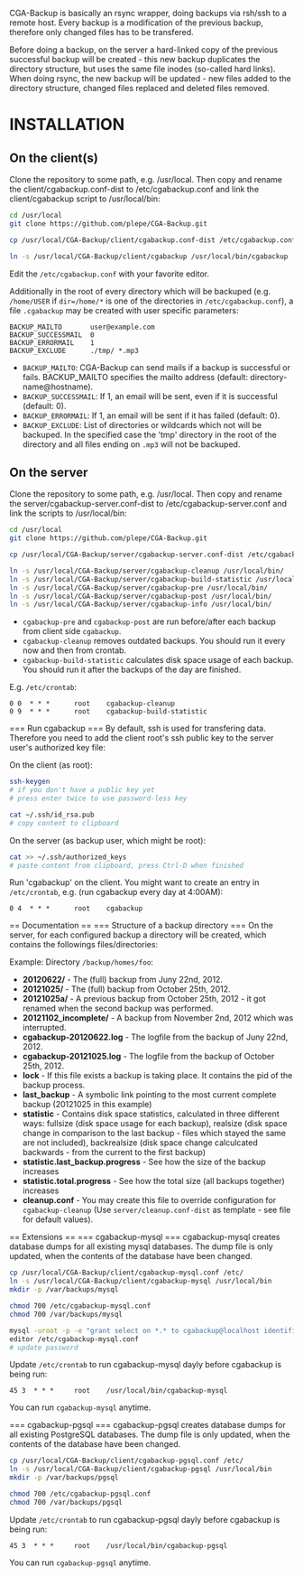 CGA-Backup is basically an rsync wrapper, doing backups via rsh/ssh to a remote host. Every backup is a modification of the previous backup, therefore only changed files has to be transfered.

Before doing a backup, on the server a hard-linked copy of the previous successful backup will be created - this new backup duplicates the directory structure, but uses the same file inodes (so-called hard links). When doing rsync, the new backup will be updated - new files added to the directory structure, changed files replaced and deleted files removed.

INSTALLATION
============
On the client(s)
----------------
Clone the repository to some path, e.g. /usr/local. Then copy and rename the client/cgabackup.conf-dist to /etc/cgabackup.conf and link the client/cgabackup script to /usr/local/bin:
```sh
cd /usr/local
git clone https://github.com/plepe/CGA-Backup.git

cp /usr/local/CGA-Backup/client/cgabackup.conf-dist /etc/cgabackup.conf

ln -s /usr/local/CGA-Backup/client/cgabackup /usr/local/bin/cgabackup
```

Edit the `/etc/cgabackup.conf` with your favorite editor.

Additionally in the root of every directory which will be backuped (e.g. `/home/USER` if `dir=/home/*` is one of the directories in `/etc/cgabackup.conf`), a file `.cgabackup` may be created with user specific parameters:
```
BACKUP_MAILTO		user@example.com
BACKUP_SUCCESSMAIL	0
BACKUP_ERRORMAIL	1
BACKUP_EXCLUDE		./tmp/ *.mp3
```

* `BACKUP_MAILTO`: CGA-Backup can send mails if a backup is successful or fails. BACKUP_MAILTO specifies the mailto address (default: directory-name@hostname).
* `BACKUP_SUCCESSMAIL`: If 1, an email will be sent, even if it is successful (default: 0).
* `BACKUP_ERRORMAIL`: If 1, an email will be sent if it has failed (default: 0).
* `BACKUP_EXCLUDE`: List of directories or wildcards which not will be backuped. In the specified case the 'tmp' directory in the root of the directory and all files ending on `.mp3` will not be backuped.

On the server
-------------
Clone the repository to some path, e.g. /usr/local. Then copy and rename the server/cgabackup-server.conf-dist to /etc/cgabackup-server.conf and link the scripts to /usr/local/bin:
```sh
cd /usr/local
git clone https://github.com/plepe/CGA-Backup.git

cp /usr/local/CGA-Backup/server/cgabackup-server.conf-dist /etc/cgabackup-server.conf

ln -s /usr/local/CGA-Backup/server/cgabackup-cleanup /usr/local/bin/
ln -s /usr/local/CGA-Backup/server/cgabackup-build-statistic /usr/local/bin/
ln -s /usr/local/CGA-Backup/server/cgabackup-pre /usr/local/bin/
ln -s /usr/local/CGA-Backup/server/cgabackup-post /usr/local/bin/
ln -s /usr/local/CGA-Backup/server/cgabackup-info /usr/local/bin/
```

* `cgabackup-pre` and `cgabackup-post` are run before/after each backup from client side `cgabackup`.
* `cgabackup-cleanup` removes outdated backups. You should run it every now and then from crontab.
* `cgabackup-build-statistic` calculates disk space usage of each backup. You should run it after the backups of the day are finished.

E.g. `/etc/crontab`:
```crontab
0 0  * * *      root    cgabackup-cleanup
0 9  * * *      root    cgabackup-build-statistic
```

=== Run cgabackup ===
By default, ssh is used for transfering data. Therefore you need to add the client root's ssh public key to the server user's authorized key file:

On the client (as root):
```sh
ssh-keygen
# if you don't have a public key yet
# press enter twice to use password-less key

cat ~/.ssh/id_rsa.pub 
# copy content to clipboard
```

On the server (as backup user, which might be root):
```sh
cat >> ~/.ssh/authorized_keys
# paste content from clipboard, press Ctrl-D when finished
```

Run 'cgabackup' on the client. You might want to create an entry in `/etc/crontab`, e.g. (run cgabackup every day at 4:00AM):
```crontab
0 4  * * *      root    cgabackup
```

== Documentation ==
=== Structure of a backup directory ===
On the server, for each configured backup a directory will be created, which contains the followings files/directories:

Example: Directory `/backup/homes/foo`:
* **20120622/** - The (full) backup from Juny 22nd, 2012.
* **20121025/** - The (full) backup from October 25th, 2012.
* **20121025a/** - A previous backup from October 25th, 2012 - it got renamed when the second backup was performed.
* **20121102_incomplete/** - A backup from November 2nd, 2012 which was interrupted.
* **cgabackup-20120622.log** - The logfile from the backup of Juny 22nd, 2012.
* **cgabackup-20121025.log** - The logfile from the backup of October 25th, 2012.
* **lock** - If this file exists a backup is taking place. It contains the pid of the backup process.
* **last_backup** - A symbolic link pointing to the most current complete backup (20121025 in this example)
* **statistic** - Contains disk space statistics, calculated in three different ways: fullsize (disk space usage for each backup), realsize (disk space change in comparison to the last backup - files which stayed the same are not included), backrealsize (disk space change calculcated backwards - from the current to the first backup)
* **statistic.last_backup.progress** - See how the size of the backup increases
* **statistic.total.progress** - See how the total size (all backups together) increases
* **cleanup.conf** - You may create this file to override configuration for `cgabackup-cleanup` (Use `server/cleanup.conf-dist` as template - see file for default values).

== Extensions ==
=== cgabackup-mysql ===
cgabackup-mysql creates database dumps for all existing mysql databases. The dump file is only updated, when the contents of the database have been changed.

```sh
cp /usr/local/CGA-Backup/client/cgabackup-mysql.conf /etc/
ln -s /usr/local/CGA-Backup/client/cgabackup-mysql /usr/local/bin
mkdir -p /var/backups/mysql

chmod 700 /etc/cgabackup-mysql.conf
chmod 700 /var/backups/mysql

mysql -uroot -p -e "grant select on *.* to cgabackup@localhost identified by 'PASSWORD'"
editor /etc/cgabackup-mysql.conf
# update password
```

Update `/etc/crontab` to run cgabackup-mysql dayly before cgabackup is being run:
```crontab
45 3  * * *     root    /usr/local/bin/cgabackup-mysql
```

You can run `cgabackup-mysql` anytime.

=== cgabackup-pgsql ===
cgabackup-pgsql creates database dumps for all existing PostgreSQL databases. The dump file is only updated, when the contents of the database have been changed.

```sh
cp /usr/local/CGA-Backup/client/cgabackup-pgsql.conf /etc/
ln -s /usr/local/CGA-Backup/client/cgabackup-pgsql /usr/local/bin
mkdir -p /var/backups/pgsql

chmod 700 /etc/cgabackup-pgsql.conf
chmod 700 /var/backups/pgsql
```

Update `/etc/crontab` to run cgabackup-pgsql dayly before cgabackup is being run:
```crontab
45 3  * * *     root    /usr/local/bin/cgabackup-pgsql
```

You can run `cgabackup-pgsql` anytime.
